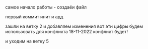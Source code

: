 самое начало работы - создаёи файл

первый коммит инит и адд

зашли на ветку 2 и добавляем изменения
вот эти цифры будем использовать для конфликта 18-11-2022 конфликт будет!

и уходим на ветку 5